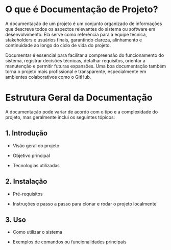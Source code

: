 # O que é Documentação de Projeto?
A documentação de um projeto é um conjunto organizado de informações que descreve todos os aspectos relevantes do sistema ou software em desenvolvimento. Ela serve como referência para a equipe técnica, stakeholders e usuários finais, garantindo clareza, alinhamento e continuidade ao longo do ciclo de vida do projeto.

Documentar é essencial para facilitar a compreensão do funcionamento do sistema, registrar decisões técnicas, detalhar requisitos, orientar a manutenção e permitir futuras expansões. Uma boa documentação também torna o projeto mais profissional e transparente, especialmente em ambientes colaborativos como o GitHub.

# Estrutura Geral da Documentação
A documentação pode variar de acordo com o tipo e a complexidade do projeto, mas geralmente inclui os seguintes tópicos:

## 1. Introdução
* Visão geral do projeto

* Objetivo principal

* Tecnologias utilizadas

## 2. Instalação
* Pré-requisitos

* Instruções e passo a passo para clonar e rodar o projeto localmente

## 3. Uso
* Como utilizar o sistema

* Exemplos de comandos ou funcionalidades principais
